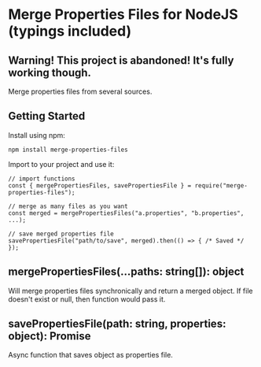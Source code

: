 # Merge Properties Files for NodeJS (typings included)

## Warning! This project is abandoned! It's fully working though.

Merge properties files from several sources.

## Getting Started

Install using npm:

```
npm install merge-properties-files
```

Import to your project and use it:

```
// import functions
const { mergePropertiesFiles, savePropertiesFile } = require("merge-properties-files");

// merge as many files as you want
const merged = mergePropertiesFiles("a.properties", "b.properties", ...);

// save merged properties file
savePropertiesFile("path/to/save", merged).then(() => { /* Saved */ });
```

## mergePropertiesFiles(...paths: string[]): object

Will merge properties files synchronically and return a merged object. If file doesn't exist or null, then function would pass it.

## savePropertiesFile(path: string, properties: object): Promise

Async function that saves object as properties file. 
